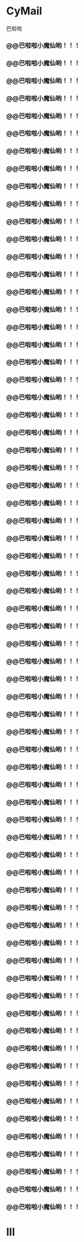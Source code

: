 # CyMail

巴啦啦

### @@巴啦啦小魔仙哟！！！
### @@巴啦啦小魔仙哟！！！
### @@巴啦啦小魔仙哟！！！
### @@巴啦啦小魔仙哟！！！
### @@巴啦啦小魔仙哟！！！
### @@巴啦啦小魔仙哟！！！
### @@巴啦啦小魔仙哟！！！
### @@巴啦啦小魔仙哟！！！
### @@巴啦啦小魔仙哟！！！
### @@巴啦啦小魔仙哟！！！
### @@巴啦啦小魔仙哟！！！
### @@巴啦啦小魔仙哟！！！
### @@巴啦啦小魔仙哟！！！
### @@巴啦啦小魔仙哟！！！
### @@巴啦啦小魔仙哟！！！
### @@巴啦啦小魔仙哟！！！
### @@巴啦啦小魔仙哟！！！
### @@巴啦啦小魔仙哟！！！
### @@巴啦啦小魔仙哟！！！
### @@巴啦啦小魔仙哟！！！
### @@巴啦啦小魔仙哟！！！
### @@巴啦啦小魔仙哟！！！
### @@巴啦啦小魔仙哟！！！
### @@巴啦啦小魔仙哟！！！
### @@巴啦啦小魔仙哟！！！
### @@巴啦啦小魔仙哟！！！
### @@巴啦啦小魔仙哟！！！
### @@巴啦啦小魔仙哟！！！
### @@巴啦啦小魔仙哟！！！
### @@巴啦啦小魔仙哟！！！
### @@巴啦啦小魔仙哟！！！
### @@巴啦啦小魔仙哟！！！
### @@巴啦啦小魔仙哟！！！
### @@巴啦啦小魔仙哟！！！
### @@巴啦啦小魔仙哟！！！
### @@巴啦啦小魔仙哟！！！
### @@巴啦啦小魔仙哟！！！
### @@巴啦啦小魔仙哟！！！
### @@巴啦啦小魔仙哟！！！
### @@巴啦啦小魔仙哟！！！
### @@巴啦啦小魔仙哟！！！
### @@巴啦啦小魔仙哟！！！
### @@巴啦啦小魔仙哟！！！
### @@巴啦啦小魔仙哟！！！
### @@巴啦啦小魔仙哟！！！
### @@巴啦啦小魔仙哟！！！
### @@巴啦啦小魔仙哟！！！
### @@巴啦啦小魔仙哟！！！
### @@巴啦啦小魔仙哟！！！
### @@巴啦啦小魔仙哟！！！
### @@巴啦啦小魔仙哟！！！
### @@巴啦啦小魔仙哟！！！
### @@巴啦啦小魔仙哟！！！
### @@巴啦啦小魔仙哟！！！
### @@巴啦啦小魔仙哟！！！
### @@巴啦啦小魔仙哟！！！
### @@巴啦啦小魔仙哟！！！
### @@巴啦啦小魔仙哟！！！
### @@巴啦啦小魔仙哟！！！
### @@巴啦啦小魔仙哟！！！
### @@巴啦啦小魔仙哟！！！
### @@巴啦啦小魔仙哟！！！
### @@巴啦啦小魔仙哟！！！
### @@巴啦啦小魔仙哟！！！
### @@巴啦啦小魔仙哟！！！
### @@巴啦啦小魔仙哟！！！
### @@巴啦啦小魔仙哟！！！

# lll

